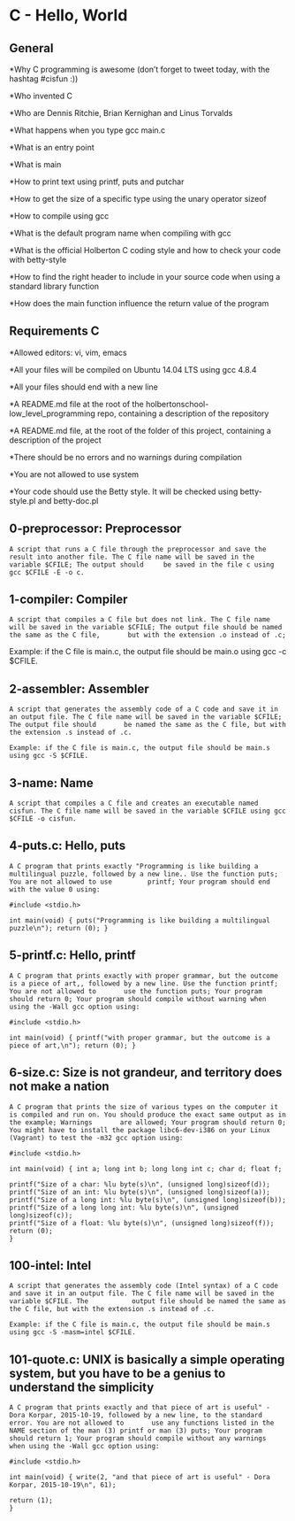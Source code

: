 # C - Hello, World

## General

*Why C programming is awesome (don’t forget to tweet today, with the hashtag #cisfun :))

*Who invented C

*Who are Dennis Ritchie, Brian Kernighan and Linus Torvalds

*What happens when you type gcc main.c

*What is an entry point

*What is main

*How to print text using printf, puts and putchar

*How to get the size of a specific type using the unary operator sizeof

*How to compile using gcc

*What is the default program name when compiling with gcc

*What is the official Holberton C coding style and how to check your code with betty-style

*How to find the right header to include in your source code when using a standard library function

*How does the main function influence the return value of the program

## Requirements C


*Allowed editors: vi, vim, emacs

*All your files will be compiled on Ubuntu 14.04 LTS using gcc 4.8.4

*All your files should end with a new line

*A README.md file at the root of the holbertonschool-low_level_programming repo, containing a description of the repository

*A README.md file, at the root of the folder of this project, containing a description of the project

*There should be no errors and no warnings during compilation

*You are not allowed to use system

*Your code should use the Betty style. It will be checked using betty-style.pl and betty-doc.pl

## 0-preprocessor: Preprocessor

    A script that runs a C file through the preprocessor and save the result into another file. The C file name will be saved in the variable $CFILE; The output should     be saved in the file c using gcc $CFILE -E -o c.

## 1-compiler: Compiler

    A script that compiles a C file but does not link. The C file name will be saved in the variable $CFILE; The output file should be named the same as the C file,       but with the extension .o instead of .c;

Example: if the C file is main.c, the output file should be main.o using gcc -c $CFILE.

## 2-assembler: Assembler

    A script that generates the assembly code of a C code and save it in an output file. The C file name will be saved in the variable $CFILE; The output file should       be named the same as the C file, but with the extension .s instead of .c.

    Example: if the C file is main.c, the output file should be main.s using gcc -S $CFILE.

## 3-name: Name

    A script that compiles a C file and creates an executable named cisfun. The C file name will be saved in the variable $CFILE using gcc $CFILE -o cisfun.

## 4-puts.c: Hello, puts

    A C program that prints exactly "Programming is like building a multilingual puzzle, followed by a new line.. Use the function puts; You are not allowed to use         printf; Your program should end with the value 0 using:

    #include <stdio.h>

    int main(void) { puts("Programming is like building a multilingual puzzle\n"); return (0); }

## 5-printf.c: Hello, printf

    A C program that prints exactly with proper grammar, but the outcome is a piece of art,, followed by a new line. Use the function printf; You are not allowed to       use the function puts; Your program should return 0; Your program should compile without warning when using the -Wall gcc option using:

    #include <stdio.h>

    int main(void) { printf("with proper grammar, but the outcome is a piece of art,\n"); return (0); }

## 6-size.c: Size is not grandeur, and territory does not make a nation
    
    A C program that prints the size of various types on the computer it is compiled and run on. You should produce the exact same output as in the example; Warnings       are allowed; Your program should return 0; You might have to install the package libc6-dev-i386 on your Linux (Vagrant) to test the -m32 gcc option using:

    #include <stdio.h>

    int main(void) { int a; long int b; long long int c; char d; float f;

    printf("Size of a char: %lu byte(s)\n", (unsigned long)sizeof(d));
    printf("Size of an int: %lu byte(s)\n", (unsigned long)sizeof(a));
    printf("Size of a long int: %lu byte(s)\n", (unsigned long)sizeof(b));
    printf("Size of a long long int: %lu byte(s)\n", (unsigned long)sizeof(c));
    printf("Size of a float: %lu byte(s)\n", (unsigned long)sizeof(f));
    return (0);
    }

## 100-intel: Intel
 
    A script that generates the assembly code (Intel syntax) of a C code and save it in an output file. The C file name will be saved in the variable $CFILE. The           output file should be named the same as the C file, but with the extension .s instead of .c.

    Example: if the C file is main.c, the output file should be main.s using gcc -S -masm=intel $CFILE.

## 101-quote.c: UNIX is basically a simple operating system, but you have to be a genius to understand the simplicity
    A C program that prints exactly and that piece of art is useful" - Dora Korpar, 2015-10-19, followed by a new line, to the standard error. You are not allowed to       use any functions listed in the NAME section of the man (3) printf or man (3) puts; Your program should return 1; Your program should compile without any warnings     when using the -Wall gcc option using:

    #include <stdio.h>

    int main(void) { write(2, "and that piece of art is useful" - Dora Korpar, 2015-10-19\n", 61);

    return (1);
    }
